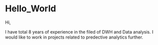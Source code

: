 # Hello_World
Hi,

I have total 8 years of experience in the filed of DWH and Data analysis. I would like to work in projects related to predective analytics further. 
